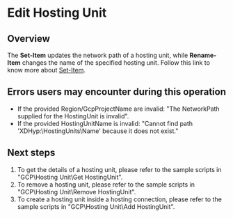 # Edit Hosting Unit
## Overview
The **Set-Item** updates the network path of a hosting unit, while **Rename-Item** changes the name of the specified hosting unit.
Follow this link to know more about [Set-Item](https://developer-docs.citrix.com/en-us/citrix-virtual-apps-desktops-sdk/current-release/HostService/about_HypHostSnapIn.html).

## Errors users may encounter during this operation
* If the provided Region/GcpProjectName are invalid: "The NetworkPath supplied for the HostingUnit is invalid". 
* If the provided HostingUnitName is invalid: "Cannot find path 'XDHyp:\HostingUnits\Name' because it does not exist."

## Next steps
1. To get the details of a hosting unit, please refer to the sample scripts in "GCP\Hosting Unit\Get HostingUnit".
2. To remove a hosting unit, please refer to the sample scripts in "GCP\Hosting Unit\Remove HostingUnit".
3. To create a hosting unit inside a hosting connection, please refer to the sample scripts in "GCP\Hosting Unit\Add HostingUnit".